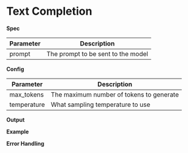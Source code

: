 # Text Completion

**Spec**

| Parameter | Description                              |
|---|------------------------------------------|
| prompt | The prompt to be sent to the model       |

**Config**

| Parameter | Description                              |
|---|------------------------------------------|
| max_tokens | The maximum number of tokens to generate |
| temperature | What sampling temperature to use         |

**Output**

**Example**

**Error Handling**
